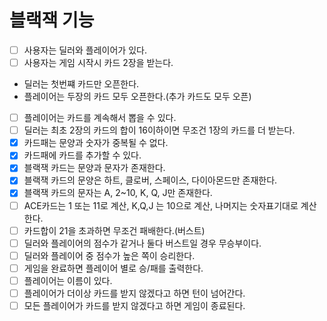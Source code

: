 # 블랙잭 기능

- [ ] 사용자는 딜러와 플레이어가 있다.
- [ ] 사용자는 게임 시작시 카드 2장을 받는다.
 - 딜러는 첫번쨰 카드만 오픈한다.
 - 플레이어는 두장의 카드 모두 오픈한다.(추가 카드도 모두 오픈)
- [ ] 플레이어는 카드를 계속해서 뽑을 수 있다.
- [ ] 딜러는 최초 2장의 카드의 합이 16이하이면 무조건 1장의 카드를 더 받는다.
- [x] 카드패는 문양과 숫자가 중복될 수 없다.
- [x] 카드패에 카드를 추가할 수 있다.
- [x] 블랙잭 카드는 문양과 문자가 존재한다.
- [x] 블랙잭 카드의 문양은 하트, 클로버, 스페이스, 다이아몬드만 존재한다.
- [x] 블랙잭 카드의 문자는 A, 2~10, K, Q, J만 존재한다.
- [ ] ACE카드는 1 또는 11로 계산, K,Q,J 는 10으로 계산, 나머지는 숫자표기대로 계산한다.
- [ ] 카드합이 21을 초과하면 무조건 패배한다.(버스트)
- [ ] 딜러와 플레이어의 점수가 같거나 둘다 버스트일 경우 무승부이다.
- [ ] 딜러와 플레이어 중 점수가 높은 쪽이 승리한다.
- [ ] 게임을 완료하면 플레이어 별로 승/패를 출력한다.
- [ ] 플레이어는 이름이 있다.
- [ ] 플레이어가 더이상 카드를 받지 않겠다고 하면 턴이 넘어간다.
- [ ] 모든 플레이어가 카드를 받지 않겠다고 하면 게임이 종료된다.
